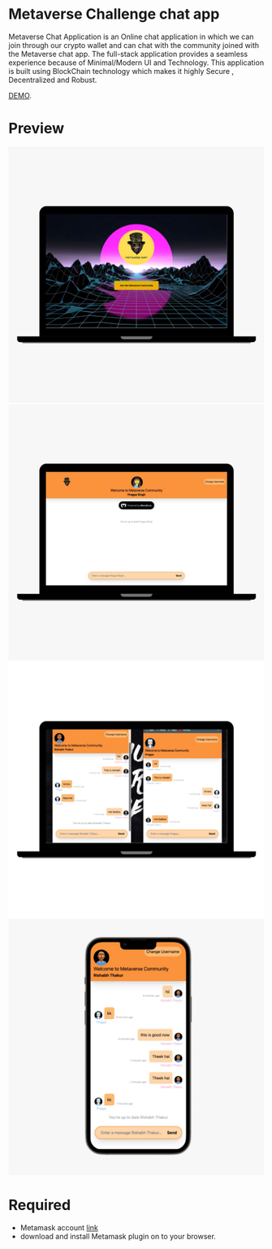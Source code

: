 # Metaverse Challenge chat app

Metaverse Chat Application is an Online chat application in which we can join through our crypto wallet and can chat with the community joined with the Metaverse chat app. The full-stack application provides a seamless experience because of Minimal/Modern UI and Technology. This application is built using BlockChain technology which makes it highly Secure , Decentralized and Robust.

 [DEMO](https://metaverse-chatapp.vercel.app/).

 # Preview 

 <img src="./assets/project.3.jpeg">
 <img src="./assets/project.1.jpeg">
 <img src="./assets/project.2.jpeg">
 <img src="./assets/project.4.jpeg">

  # Required

  - Metamask account [link](https://metamask.io/)
  - download and install Metamask plugin on to your browser.
